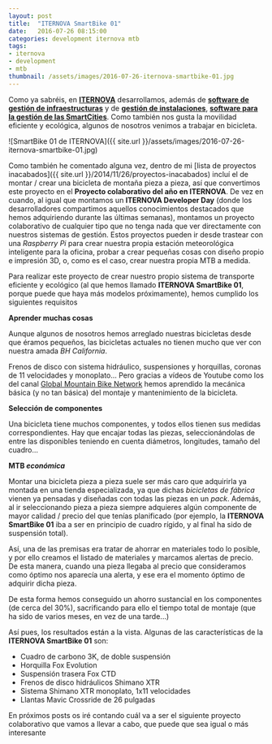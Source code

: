 ```yaml
---
layout: post
title:  "ITERNOVA SmartBike 01"
date:   2016-07-26 08:15:00
categories: development iternova mtb
tags:
- iternova
- development
- mtb
thumbnail: /assets/images/2016-07-26-iternova-smartbike-01.jpg
---
```


Como ya sabréis, en **[ITERNOVA](https://www.iternova.net)** desarrollamos, además de **[software de gestión de infraestructuras](https://www.iternova.net)** y de **[gestión de instalaciones](https://facilities.iternova.net)**, **[software para la gestión de las SmartCities](https://smartcities.iternova.net)**. Como también nos gusta la movilidad eficiente y ecológica, algunos de nosotros venimos a trabajar en bicicleta.

![SmartBike 01 de ITERNOVA]({{ site.url }}/assets/images/2016-07-26-iternova-smartbike-01.jpg)

Como también he comentado alguna vez, dentro de mi [lista de proyectos inacabados]({{ site.url }}/2014/11/26/proyectos-inacabados) incluí el de montar / crear una bicicleta de montaña pieza a pieza, así que convertimos este proyecto en el **Proyecto colaborativo del año en ITERNOVA**. De vez en cuando, al igual que montamos un **ITERNOVA Developer Day** (donde los desarrolladores compartimos aquellos conocimientos destacados que hemos adquiriendo durante las últimas semanas), montamos un proyecto colaborativo de cualquier tipo que no tenga nada que ver directamente con nuestros sistemas de gestión. Estos proyectos pueden ir desde trastear con una _Raspberry Pi_ para crear nuestra propia estación meteorológica inteligente para la oficina, probar a crear pequeñas cosas con diseño propio e impresión 3D, o, como es el caso, crear nuestra propia MTB a medida.

Para realizar este proyecto de crear nuestro propio sistema de transporte eficiente y ecológico (al que hemos llamado **ITERNOVA SmartBike 01**, porque puede que haya más modelos próximamente), hemos cumplido los siguientes requisitos

**Aprender muchas cosas**

Aunque algunos de nosotros hemos arreglado nuestras bicicletas desde que éramos pequeños, las bicicletas actuales no tienen mucho que ver con nuestra amada _BH California_. 

Frenos de disco con sistema hidráulico, suspensiones y horquillas, coronas de 11 velocidades y monoplato... Pero gracias a vídeos de Youtube como los del canal [Global Mountain Bike Network](https://www.youtube.com/user/globalmtb) hemos aprendido la mecánica básica (y no tan básica) del montaje y mantenimiento de la bicicleta.

**Selección de componentes**

Una bicicleta tiene muchos componentes, y todos ellos tienen sus medidas correspondientes. Hay que encajar todas las piezas, seleccionándolas de entre las disponibles teniendo en cuenta diámetros, longitudes, tamaño del cuadro...

**MTB _económica_**

Montar una bicicleta pieza a pieza suele ser más caro que adquirirla ya montada en una tienda especializada, ya que dichas _bicicletas de fábrica_ vienen ya pensadas y diseñadas con todas las piezas en un _pack_. Además, al ir seleccionando pieza a pieza siempre adquieres algún componente de mayor calidad / precio del que tenías planificado (por ejemplo, la **ITERNOVA SmartBike 01** iba a ser en principio de cuadro rígido, y al final ha sido de suspensión total).

Así, una de las premisas era tratar de ahorrar en materiales todo lo posible, y por ello creamos el listado de materiales y marcamos alertas de precio. De esta manera, cuando una pieza llegaba al precio que consideramos como óptimo nos aparecía una alerta, y ese era el momento óptimo de adquirir dicha pieza.

De esta forma hemos conseguido un ahorro sustancial en los componentes (de cerca del 30%), sacrificando para ello el tiempo total de montaje (que ha sido de varios meses, en vez de una tarde...)

Así pues, los resultados están a la vista. Algunas de las características de la **ITERNOVA SmartBike 01** son:

* Cuadro de carbono 3K, de doble suspensión
* Horquilla Fox Evolution
* Suspensión trasera Fox CTD
* Frenos de disco hidráulicos Shimano XTR
* Sistema Shimano XTR monoplato, 1x11 velocidades
* Llantas Mavic Crossride de 26 pulgadas

En próximos posts os iré contando cuál va a ser el siguiente proyecto colaborativo que vamos a llevar a cabo, que puede que sea igual o más interesante

